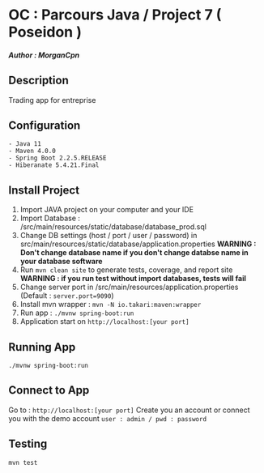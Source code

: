 # OC : Parcours Java / Project 7 ( Poseidon )
##### Author : **_MorganCpn_**

## Description
Trading app for entreprise

## Configuration

	- Java 11
	- Maven 4.0.0
	- Spring Boot 2.2.5.RELEASE
	- Hiberanate 5.4.21.Final
	
## Install Project

1. Import JAVA project on your computer and your IDE
2. Import Database : /src/main/resources/static/database/database_prod.sql
3. Change DB settings (host / port / user / password) in src/main/resources/static/database/application.properties
**WARNING : Don't change database name if you don't change databse name in your database software**
6. Run `mvn clean site` to generate tests, coverage, and report site
**WARNING : if you run test without import databases, tests will fail**
7. Change server port in /src/main/resources/application.properties (Default : `server.port=9090`)
8. Install mvn wrapper : `mvn -N io.takari:maven:wrapper` 
9. Run app : `./mvnw spring-boot:run`
10. Application start on `http://localhost:[your port]`

## Running App

`./mvnw spring-boot:run`

## Connect to App

Go to : `http://localhost:[your port]`
Create you an account or connect you with the demo account `user : admin / pwd : password` 

## Testing

`mvn test`
